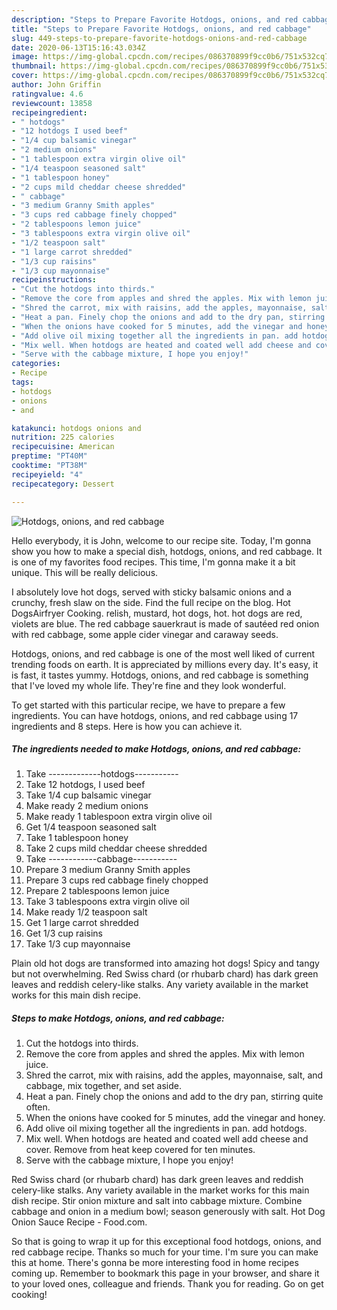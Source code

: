 ```yaml
---
description: "Steps to Prepare Favorite Hotdogs, onions, and red cabbage"
title: "Steps to Prepare Favorite Hotdogs, onions, and red cabbage"
slug: 449-steps-to-prepare-favorite-hotdogs-onions-and-red-cabbage
date: 2020-06-13T15:16:43.034Z
image: https://img-global.cpcdn.com/recipes/086370899f9cc0b6/751x532cq70/hotdogs-onions-and-red-cabbage-recipe-main-photo.jpg
thumbnail: https://img-global.cpcdn.com/recipes/086370899f9cc0b6/751x532cq70/hotdogs-onions-and-red-cabbage-recipe-main-photo.jpg
cover: https://img-global.cpcdn.com/recipes/086370899f9cc0b6/751x532cq70/hotdogs-onions-and-red-cabbage-recipe-main-photo.jpg
author: John Griffin
ratingvalue: 4.6
reviewcount: 13858
recipeingredient:
- " hotdogs"
- "12 hotdogs I used beef"
- "1/4 cup balsamic vinegar"
- "2 medium onions"
- "1 tablespoon extra virgin olive oil"
- "1/4 teaspoon seasoned salt"
- "1 tablespoon honey"
- "2 cups mild cheddar cheese shredded"
- " cabbage"
- "3 medium Granny Smith apples"
- "3 cups red cabbage finely chopped"
- "2 tablespoons lemon juice"
- "3 tablespoons extra virgin olive oil"
- "1/2 teaspoon salt"
- "1 large carrot shredded"
- "1/3 cup raisins"
- "1/3 cup mayonnaise"
recipeinstructions:
- "Cut the hotdogs into thirds."
- "Remove the core from apples and shred the apples. Mix with lemon juice."
- "Shred the carrot, mix with raisins, add the apples, mayonnaise, salt, and cabbage, mix together, and set aside."
- "Heat a pan. Finely chop the onions and add to the dry pan, stirring quite often."
- "When the onions have cooked for 5 minutes, add the vinegar and honey."
- "Add olive oil mixing together all the ingredients in pan. add hotdogs."
- "Mix well. When hotdogs are heated and coated well add cheese and cover. Remove from heat keep covered for ten minutes."
- "Serve with the cabbage mixture, I hope you enjoy!"
categories:
- Recipe
tags:
- hotdogs
- onions
- and

katakunci: hotdogs onions and 
nutrition: 225 calories
recipecuisine: American
preptime: "PT40M"
cooktime: "PT38M"
recipeyield: "4"
recipecategory: Dessert

---
```



![Hotdogs, onions, and red cabbage](https://img-global.cpcdn.com/recipes/086370899f9cc0b6/751x532cq70/hotdogs-onions-and-red-cabbage-recipe-main-photo.jpg)

Hello everybody, it is John, welcome to our recipe site. Today, I'm gonna show you how to make a special dish, hotdogs, onions, and red cabbage. It is one of my favorites food recipes. This time, I'm gonna make it a bit unique. This will be really delicious.

I absolutely love hot dogs, served with sticky balsamic onions and a crunchy, fresh slaw on the side. Find the full recipe on the blog. Hot DogsAirfryer Cooking. relish, mustard, hot dogs, hot. hot dogs are red, violets are blue. The red cabbage sauerkraut is made of sautéed red onion with red cabbage, some apple cider vinegar and caraway seeds.

Hotdogs, onions, and red cabbage is one of the most well liked of current trending foods on earth. It is appreciated by millions every day. It's easy, it is fast, it tastes yummy. Hotdogs, onions, and red cabbage is something that I've loved my whole life. They're fine and they look wonderful.


To get started with this particular recipe, we have to prepare a few ingredients. You can have hotdogs, onions, and red cabbage using 17 ingredients and 8 steps. Here is how you can achieve it.

<!--inarticleads1-->

##### The ingredients needed to make Hotdogs, onions, and red cabbage:

1. Take  -------------hotdogs-----------
1. Take 12 hotdogs, I used beef
1. Take 1/4 cup balsamic vinegar
1. Make ready 2 medium onions
1. Make ready 1 tablespoon extra virgin olive oil
1. Get 1/4 teaspoon seasoned salt
1. Take 1 tablespoon honey
1. Take 2 cups mild cheddar cheese shredded
1. Take  ------------cabbage-----------
1. Prepare 3 medium Granny Smith apples
1. Prepare 3 cups red cabbage finely chopped
1. Prepare 2 tablespoons lemon juice
1. Take 3 tablespoons extra virgin olive oil
1. Make ready 1/2 teaspoon salt
1. Get 1 large carrot shredded
1. Get 1/3 cup raisins
1. Take 1/3 cup mayonnaise


Plain old hot dogs are transformed into amazing hot dogs! Spicy and tangy but not overwhelming. Red Swiss chard (or rhubarb chard) has dark green leaves and reddish celery-like stalks. Any variety available in the market works for this main dish recipe. 

<!--inarticleads2-->

##### Steps to make Hotdogs, onions, and red cabbage:

1. Cut the hotdogs into thirds.
1. Remove the core from apples and shred the apples. Mix with lemon juice.
1. Shred the carrot, mix with raisins, add the apples, mayonnaise, salt, and cabbage, mix together, and set aside.
1. Heat a pan. Finely chop the onions and add to the dry pan, stirring quite often.
1. When the onions have cooked for 5 minutes, add the vinegar and honey.
1. Add olive oil mixing together all the ingredients in pan. add hotdogs.
1. Mix well. When hotdogs are heated and coated well add cheese and cover. Remove from heat keep covered for ten minutes.
1. Serve with the cabbage mixture, I hope you enjoy!


Red Swiss chard (or rhubarb chard) has dark green leaves and reddish celery-like stalks. Any variety available in the market works for this main dish recipe. Stir onion mixture and salt into cabbage mixture. Combine cabbage and onion in a medium bowl; season generously with salt. Hot Dog Onion Sauce Recipe - Food.com. 

So that is going to wrap it up for this exceptional food hotdogs, onions, and red cabbage recipe. Thanks so much for your time. I'm sure you can make this at home. There's gonna be more interesting food in home recipes coming up. Remember to bookmark this page in your browser, and share it to your loved ones, colleague and friends. Thank you for reading. Go on get cooking!
